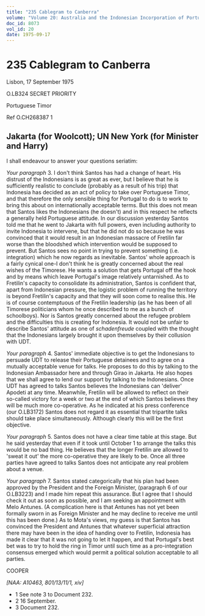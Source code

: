 ```yaml
---
title: "235 Cablegram to Canberra"
volume: "Volume 20: Australia and the Indonesian Incorporation of Portuguese Timor, 1974-1976"
doc_id: 8073
vol_id: 20
date: 1975-09-17
---
```


# 235 Cablegram to Canberra

Lisbon, 17 September 1975

O.LB324 SECRET PRIORITY

Portuguese Timor

Ref O.CH268387 1

## Jakarta (for Woolcott); UN New York (for Minister and Harry)

I shall endeavour to answer your questions seriatim:

_Your paragraph_ 3\. I don't think Santos has had a change of heart. His distrust of the Indonesians is as great as ever, but I believe that he is sufficiently realistic to conclude (probably as a result of his trip) that Indonesia has decided as an act of policy to take over Portuguese Timor, and that therefore the only sensible thing for Portugal to do is to work to bring this about on internationally acceptable terms. But this does not mean that Santos likes the Indonesians (he doesn't) and in this respect he reflects a generally held Portuguese attitude. In our discussion yesterday Santos told me that he went to Jakarta with full powers, even including authority to invite Indonesia to intervene, but that he did not do so because he was convinced that it would result in an Indonesian massacre of Fretilin far worse than the bloodshed which intervention would be supposed to prevent. But Santos sees no point in trying to prevent something (i.e. integration) which he now regards as inevitable. Santos' whole approach is a fairly cynical one-I don't think he is greatly concerned about the real wishes of the Timorese. He wants a solution that gets Portugal off the hook and by means which leave Portugal's image relatively untarnished. As to Fretilin's capacity to consolidate its administration, Santos is confident that, apart from Indonesian pressure, the logistic problem of running the territory is beyond Fretilin's capacity and that they will soon come to realise this. He is of course contemptuous of the Fretilin leadership (as he has been of all Timorese politicians whom he once described to me as a bunch of schoolboys). Nor is Santos greatly concerned about the refugee problem and the difficulties this is creating for Indonesia. It would not be unfair to describe Santos' attitude as one of _schadenfreude_ coupled with the thought that the Indonesians largely brought it upon themselves by their collusion with UDT.

_Your paragraph_ 4\. Santos' immediate objective is to get the Indonesians to persuade UDT to release their Portuguese detainees and to agree on a mutually acceptable venue for talks. He proposes to do this by talking to the Indonesian Ambassador here and through Girao in Jakarta. He also hopes that we shall agree to lend our support by talking to the Indonesians. Once UDT has agreed to talks Santos believes the Indonesians can 'deliver' Apodeti at any time. Meanwhile, Fretilin will be allowed to reflect on their so-called victory for a week or two at the end of which Santos believes they will be much more co-operative. As he indicated at his press conference (our O.LB3172) Santos does not regard it as essential that tripartite talks should take place simultaneously. Although clearly this will be the first objective.

_Your paragraph_ 5\. Santos does not have a clear time table at this stage. But he said yesterday that even if it took until October 1 to arrange the talks this would be no bad thing. He believes that the longer Fretilin are allowed to 'sweat it out' the more co-operative they are likely to be. Once all three parties have agreed to talks Santos does not anticipate any real problem about a venue.

_Your paragraph_ 7\. Santos stated categorically that his plan had been approved by the President and the Foreign Minister, (paragraph 6 of our O.LB3223) and I made him repeat this assurance. But I agree that I should check it out as soon as possible, and I am seeking an appointment with Melo Antunes. (A complication here is that Antunes has not yet been formally sworn in as Foreign Minister and he may decline to receive me until this has been done.) As to Mota's views, my guess is that Santos has convinced the President and Antunes that whatever superficial attraction there may have been in the idea of handing over to Fretilin, Indonesia has made it clear that it was not going to let it happen, and that Portugal's best bet was to try to hold the ring in Timor until such time as a pro-integration consensus emerged which would permit a political solution acceptable to all parties.

COOPER

_[NAA: A10463, 801/13/11/1, xiv]_

  * 1 See note 3 to Document 232. 
  * 2 16 September. 
  * 3 Document 232. 


